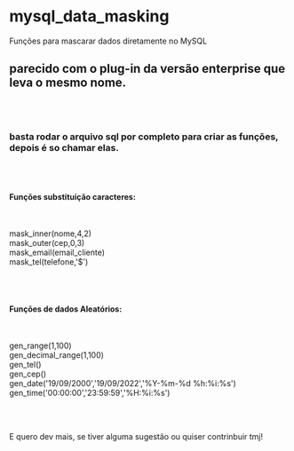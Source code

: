 # mysql_data_masking
Funções para mascarar dados diretamente no MySQL<br>
<h2>parecido com o plug-in da versão enterprise que leva o mesmo nome.</h2><br><br>

<h3>basta rodar o arquivo sql por completo para criar as funções, depois é so chamar elas.</h3><br><br>

<h4>Funções substituição caracteres:</h4><br><p>
        mask_inner(nome,4,2)<br>
        mask_outer(cep,0,3) <br>
        mask_email(email_cliente) <br>
        mask_tel(telefone,'$')</p><br><br>
        
<h4>Funções de dados Aleatórios:</h4><br><p>
        gen_range(1,100) <br>
        gen_decimal_range(1,100) <br>
        gen_tel() <br>
        gen_cep()<br>
        gen_date('19/09/2000','19/09/2022','%Y-%m-%d %h:%i:%s')<br> 
        gen_time('00:00:00','23:59:59','%H:%i:%s')</p><br><br>
        
E quero dev mais, se tiver alguma sugestão ou quiser contrinbuir tmj!<br>


